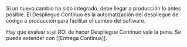 Si un nuevo cambio ha sido integrado, debe llegar a producción lo antes posible. El Despliegue Continuo es la automatización del despliegue de código a producción para facilitar el cambio del software.

Hay que evaluar si el ROI de hacer Despliegue Continuo vale la pena. Se puede extender con [[Entrega Continua]].
